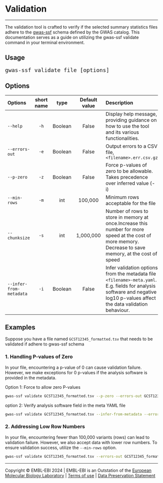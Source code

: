 # Validation
---
The validation tool is crafted to verify if the selected summary statistics files adhere to the [gwas-ssf](https://github.com/EBISPOT/gwas-summary-statistics-standard) schema defined by the GWAS catalog. This documentation serves as a guide on utilizing the gwas-ssf validate command in your terminal environment.

## Usage
<span style="font-size:1.5em;">`gwas-ssf validate file [options]`</span>

## Options
| Options | short name | type | Default value | Description |
|:--------|:----------:|:----:|:-------------:|:------------|
|`--help`| `-h` |Boolean|False|Display help message, providing guidance on how to use the tool and its various functionalities.|
|`--errors-out`|`-e`|Boolean|False|Output errors to a CSV file, `<filename>.err.csv.gz`|
|`--p-zero`|`-z`|Boolean|False|Force p-values of zero to be allowable. Takes precedence over inferred value (-i)
|`--min-rows`|`-m`|int|100,000|Minimum rows acceptable for the file
|`--chunksize`|`-s`|int|1,000,000|Number of rows to store in memory at once.Increase this number for more speed at the cost of more memory. Decrease to save memory, at the cost of speed|
|`--infer-from-metadata`|`-i`|Boolean|False|Infer validation options from the metadata file `<filename>-meta.yaml`. E.g. fields for analysis software and negative log10 p-values affect the data validation behaviour.|


## Examples
Suppose you have a file named `GCST12345_formatted.tsv` that needs to be validated if adhere to gwas-ssf schema

### 1. Handling P-values of Zero
In your file, encountering a p-value of 0 can cause validation failure. However, we make exceptions for 0 p-values if the analysis software is provided in the metadata.

Option 1: Force to allow zero P-values
```bash
gwas-ssf validate GCST12345_formatted.tsv --p-zero --errors-out GCST12345_formatted.err
```
option 2: Verify analysis software field in the meta YAML file
```bash
gwas-ssf validate GCST12345_formatted.tsv --infer-from-metadata --errors-out GCST12345_formatted.err
```

### 2. Addressing Low Row Numbers
In your file, encountering fewer than 100,000 variants (rows) can lead to validation failure. However, we also accept data with lower row numbers. To ensure validation success, utilize the `--min-rows` option.
```bash
gwas-ssf validate GCST12345_formatted.tsv --errors-out GCST12345_formatted.err --min-rows 50000
```


----
Copyright © EMBL-EBI 2024 | EMBL-EBI is an Outstation of the [European Molecular Biology Laboratory](https://www.embl.org/) | [Terms of use](https://www.ebi.ac.uk/about/terms-of-use) | [Data Preservation Statement](https://www.ebi.ac.uk/long-term-data-preservation)